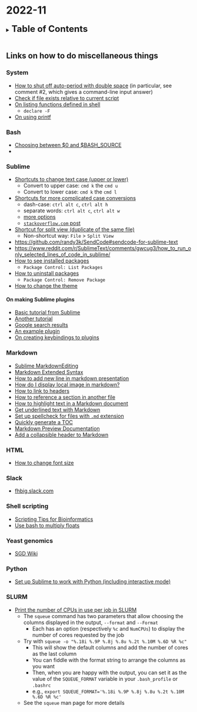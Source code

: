 
# 2022-11
<details>
<summary><b><font size="+2">Table of Contents</font></b></summary>
<!-- MarkdownTOC -->

1. [Links on how to do miscellaneous things](#links-on-how-to-do-miscellaneous-things)
    1. [System](#system)
    1. [Bash](#bash)
    1. [Sublime](#sublime)
        1. [On making Sublime plugins](#on-making-sublime-plugins)
    1. [Markdown](#markdown)
    1. [HTML](#html)
    1. [Slack](#slack)
    1. [Shell scripting](#shell-scripting)
    1. [Yeast genomics](#yeast-genomics)
    1. [Python](#python)
    1. [SLURM](#slurm)

<!-- /MarkdownTOC -->
</details>
<br />

<a id="links-on-how-to-do-miscellaneous-things"></a>
## Links on how to do miscellaneous things
<a id="system"></a>
### System
- [How to shut off auto-period with double space](https://stackoverflow.com/questions/42566449/avoid-auto-period-character-after-quick-type-space-in-sublime-text-3) (in particular, see comment #2, which gives a command-line input answer)
- [Check if file exists relative to current script](https://stackoverflow.com/questions/69418076/check-if-file-exist-relative-to-current-script-one-level-up)
- [On listing functions defined in shell](https://stackoverflow.com/questions/4471364/how-do-i-list-the-functions-defined-in-my-shell)
    + `declare -F`
- [On using printf](https://linuxize.com/post/bash-printf-command/)

<a id="bash"></a>
### Bash
- [Choosing between $0 and $BASH_SOURCE](https://stackoverflow.com/questions/35006457/choosing-between-0-and-bash-source)
- 

<a id="sublime"></a>
### Sublime
- [Shortcuts to change text case (upper or lower)](https://www.nobledesktop.com/blog/change-text-case-in-sublime-text)
    + Convert to upper case: `cmd k` the `cmd u`
    + Convert to lower case: `cmd k` the `cmd l`
- [Shortcuts for more complicated case conversions](https://github.com/jdavisclark/CaseConversion)
    + dash-case: `ctrl alt c`, `ctrl alt h`
    + separate words: `ctrl alt c`, `ctrl alt w`
    + [more options](https://github.com/jdavisclark/CaseConversion#keybindings)
    + [`stackoverflow.com` post](https://stackoverflow.com/questions/68735093/insert-hyphens-between-each-space-on-sublime-text)
- [Shortcut for split view (duplicate of the same file)](https://stackoverflow.com/questions/69201917/how-to-create-a-keyboard-shortcut-for-split-view-duplicate-of-the-same-file-in)
    + Non-shortcut way: `File` > `Split View`
- https://github.com/randy3k/SendCode#sendcode-for-sublime-text
- https://www.reddit.com/r/SublimeText/comments/gwcug3/how_to_run_only_selected_lines_of_code_in_sublime/
- [How to see installed packages](https://forum.sublimetext.com/t/sublime-text3-how-to-see-installed-packages/21939/2)
    + `Package Control: List Packages`
- [How to uninstall packages](https://superuser.com/questions/840527/how-to-uninstall-remove-package-control-from-sublime-text-3)
    + `Package Control: Remove Package`
- [How to change the theme](https://www.technipages.com/how-to-change-the-theme-in-sublime-text-3)

<a id="on-making-sublime-plugins"></a>
#### On making Sublime plugins
- [Basic tutorial from Sublime](https://docs.sublimetext.io/guide/extensibility/plugins/)
- [Another tutorial](https://betterprogramming.pub/how-to-create-your-own-sublime-text-plugin-2731e75f52d5)
- [Google search results](https://www.google.com/search?q=how+to+write+a+sublime+plugin&oq=how+to+write+a+sublime+plugin&aqs=chrome..69i57j33i160j33i22i29i30l3.6346j0j7&sourceid=chrome&ie=UTF-8)
- [An example plugin](https://github.com/liangzr/WDMLMarkup/blob/master/encode_html_entities.py)
- [On creating keybindings to plugins](https://forum.sublimetext.com/t/how-to-create-key-binding-to-python-script/4589)

<a id="markdown"></a>
### Markdown
- [Sublime MarkdownEditing](MarkdownEditing)
- [Markdown Extended Syntax](https://www.markdownguide.org/extended-syntax)
- [How to add new line in markdown presentation](https://stackoverflow.com/questions/33191744/how-to-add-new-line-in-markdown-presentation)
- [How do I display local image in markdown?](https://stackoverflow.com/questions/41604263/how-do-i-display-local-image-in-markdown)
- [How to link to headers](https://stackoverflow.com/questions/51221730/markdown-link-to-header)
- [How to reference a section in another file](https://stackoverflow.com/questions/51187658/markdown-reference-to-section-from-another-file)
- [How to highlight text in a Markdown document](https://stackoverflow.com/questions/25104738/text-highlight-in-markdown)
- [Get underlined text with Markdown](https://stackoverflow.com/questions/3003476/get-underlined-text-with-markdown)
- [Set up spellcheck for files with `.md` extension](https://stackoverflow.com/questions/28986782/sublime-text-spell-check-but-only-certain-file-extensions)
- [Quickly generate a TOC](https://stackoverflow.com/questions/11948245/markdown-to-create-pages-and-table-of-contents)
- [Markdown Preview Documentation](https://facelessuser.github.io/MarkdownPreview/usage/)
- [Add a collapsible header to Markdown](https://stackoverflow.com/questions/31562552/collapsible-header-in-markdown-to-html)

<a id="html"></a>
### HTML
- [How to change font size](https://kb.iu.edu/d/abai)

<a id="slack"></a>
### Slack
- [fhbig.slack.com](https://fhbig.slack.com/)

<a id="shell-scripting"></a>
### Shell scripting
- [Scripting Tips for Bioinformatics](https://informatics.fas.harvard.edu/scripting-tips-for-bioinformatics.html)
- [Use bash to multiply floats](https://stackoverflow.com/questions/26003503/utilizing-bash-to-multiply-an-interger-by-a-float-with-an-if-statement)

<a id="yeast-genomics"></a>
### Yeast genomics
- [SGD Wiki](https://wiki.yeastgenome.org/index.php/Main_Page)

<a id="python"></a>
### Python
- [Set up Sublime to work with Python (including interactive mode)](https://www.youtube.com/watch?v=rIl0mmYSPIc)

<a id="slurm"></a>
### SLURM
- [Print the number of CPUs in use per job in SLURM](https://stackoverflow.com/questions/64928381/print-the-number-of-cpus-in-use-per-job-in-slurm)
    + The `squeue` command has two parameters that allow choosing the columns displayed in the output, `--format` and `--Format`
        * Each has an option (respectively `%c` and `NumCPUs`) to display the number of cores requested by the job
    + Try with `squeue -o "%.18i %.9P %.8j %.8u %.2t %.10M %.6D %R %c"`
        * This will show the default columns and add the number of cores as the last column
        * You can fiddle with the format string to arrange the columns as you want
        * Then, when you are happy with the output, you can set it as the value of the `SQUEUE_FORMAT` variable in your `.bash_profile` or `.bashrc`
        * e.g., `export SQUEUE_FORMAT='%.18i %.9P %.8j %.8u %.2t %.10M %.6D %R %c'`
    + See the `squeue` man page for more details
